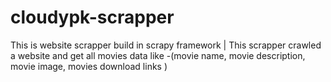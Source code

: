 # cloudypk-scrapper
This is website scrapper build in scrapy framework | This scrapper crawled a website and get all movies data like -(movie name, movie description, movie image, movies download links )
